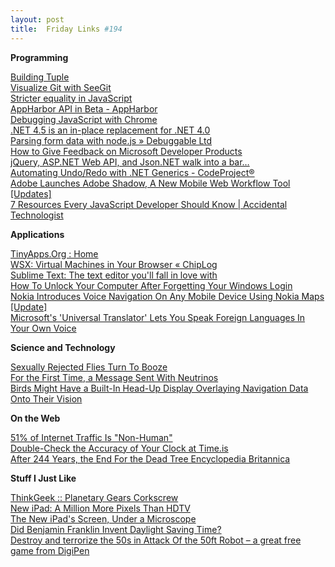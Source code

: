```yaml
---
layout: post
title:  Friday Links #194
---
```

**Programming**

[Building Tuple](http://msdn.microsoft.com/en-us/magazine/dd942829.aspx)   
[Visualize Git with SeeGit](http://haacked.com/archive/2012/03/15/visualize-git-with-seegit.aspx)   
[Stricter equality in JavaScript](http://www.2ality.com/2012/03/stricter-equality.html)   
[AppHarbor API in Beta - AppHarbor](http://blog.appharbor.com/2012/03/14/appharbor-api-beta)   
[Debugging JavaScript with Chrome](http://odetocode.com/Blogs/scott/archive/2012/03/13/debugging-javascript-with-chrome.aspx)   
[.NET 4.5 is an in-place replacement for .NET 4.0](http://www.west-wind.com/weblog/posts/2012/Mar/13/NET-45-is-an-inplace-replacement-for-NET-40)   
[Parsing form data with node.js » Debuggable Ltd](http://www.debuggable.com/posts/parsing-a-form-in-node-js-1:4b0bff13-4244-4ebc-8455-4975cbdd56cb)   
[How to Give Feedback on Microsoft Developer Products](http://ardalis.com/how-to-give-feedback-on-microsoft-developer-products)   
[jQuery, ASP.NET Web API, and Json.NET walk into a bar…](http://encosia.com/jquery-asp-net-web-api-and-json-net-walk-into-a-bar/)   
[Automating Undo/Redo with .NET Generics - CodeProject®](http://www.codeproject.com/Articles/19550/Automating-Undo-Redo-with-NET-Generics)   
[Adobe Launches Adobe Shadow, A New Mobile Web Workflow Tool [Updates]](http://www.makeuseof.com/tag/adobe-launches-adobe-shadow-mobile-web-workflow-tool-updates/)   
[7 Resources Every JavaScript Developer Should Know | Accidental Technologist](http://accidentaltechnologist.com/javascript/7-resources-every-javascript-developer-should-know/)

**Applications**

[TinyApps.Org : Home](http://tinyapps.org/)   
[WSX: Virtual Machines in Your Browser « ChipLog](http://blog.chipx86.com/2012/03/13/wsx-virtual-machines-in-your-browser/)   
[Sublime Text: The text editor you'll fall in love with](http://www.sublimetext.com/)   
[How To Unlock Your Computer After Forgetting Your Windows Login](http://www.makeuseof.com/tag/how-to-unlock-your-computer-after-forgetting-your-windows-login/)   
[Nokia Introduces Voice Navigation On Any Mobile Device Using Nokia Maps [Update]](http://www.makeuseof.com/tag/nokia-introduces-voice-navigation-mobile-device-nokia-maps-updates/)   
[Microsoft's 'Universal Translator' Lets You Speak Foreign Languages In Your Own Voice](http://www.popsci.com/technology/article/2012-03/microsofts-universal-translator-converts-speech-while-preserving-accent-and-timbre)

**Science and Technology**

[Sexually Rejected Flies Turn To Booze](http://science.slashdot.org/story/12/03/15/2211244/sexually-rejected-flies-turn-to-booze)   
[For the First Time, a Message Sent With Neutrinos](http://www.popsci.com/science/article/2012-03/first-time-neutrinos-send-message-through-bedrock)   
[Birds Might Have a Built-In Head-Up Display Overlaying Navigation Data Onto Their Vision](http://www.popsci.com/science/article/2012-03/birds-might-have-built-heads-display-overlaying-navigation-data-their-vision)

**On the Web**

[51% of Internet Traffic Is "Non-Human"](http://tech.slashdot.org/story/12/03/15/0056253/51-of-internet-traffic-is-non-human)   
[Double-Check the Accuracy of Your Clock at Time.is](http://lifehacker.com/5892542/double+check-the-accuracy-of-your-clock-at-timeis)   
[After 244 Years, the End For the Dead Tree Encyclopedia Britannica](http://news.slashdot.org/story/12/03/13/2255247/after-244-years-the-end-for-the-dead-tree-encyclopedia-britannica)

**Stuff I Just Like**

[ThinkGeek :: Planetary Gears Corkscrew](https://www.thinkgeek.com/homeoffice/kitchen/ebe4/)   
[New iPad: A Million More Pixels Than HDTV](http://allthingsd.com/20120314/new-ipad-a-million-more-pixels-than-hdtv/)   
[The New iPad's Screen, Under a Microscope](http://www.popsci.com/gadgets/article/2012-03/new-ipads-screen-under-microscope)   
[Did Benjamin Franklin Invent Daylight Saving Time?](http://news.slashdot.org/story/12/03/11/216238/did-benjamin-franklin-invent-daylight-saving-time)   
[Destroy and terrorize the 50s in Attack Of the 50ft Robot – a great free game from DigiPen](http://www.freewaregenius.com/2012/03/09/destroy-and-terrorize-the-50s-in-attack-of-the-50ft-robot-a-great-free-game-from-digipen/)
